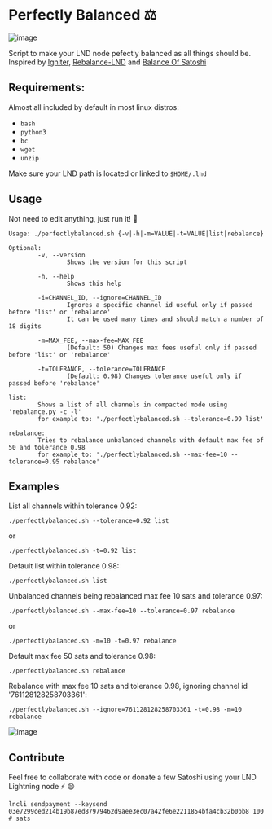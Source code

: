 # Perfectly Balanced ⚖️

![image](https://user-images.githubusercontent.com/88283485/130841235-3e8901c5-3477-4107-b15f-f284a06a9665.png)

Script to make your LND node pefectly balanced as all things should be.
Inspired by [Igniter](https://github.com/RooSoft/igniter), [Rebalance-LND](https://github.com/C-Otto/rebalance-lnd) and [Balance Of Satoshi](https://github.com/alexbosworth/balanceofsatoshis)

## Requirements:

Almost all included by default in most linux distros:

- `bash`
- `python3`
- `bc`
- `wget`
- `unzip`

Make sure your LND path is located or linked to `$HOME/.lnd`

## Usage

Not need to edit anything, just run it! 🚀

```
Usage: ./perfectlybalanced.sh {-v|-h|-m=VALUE|-t=VALUE|list|rebalance}

Optional:
        -v, --version
                Shows the version for this script

        -h, --help
                Shows this help

        -i=CHANNEL_ID, --ignore=CHANNEL_ID
                Ignores a specific channel id useful only if passed before 'list' or 'rebalance'
                It can be used many times and should match a number of 18 digits

        -m=MAX_FEE, --max-fee=MAX_FEE
                (Default: 50) Changes max fees useful only if passed before 'list' or 'rebalance'

        -t=TOLERANCE, --tolerance=TOLERANCE
                (Default: 0.98) Changes tolerance useful only if passed before 'rebalance'

list:
        Shows a list of all channels in compacted mode using 'rebalance.py -c -l'
        for example to: './perfectlybalanced.sh --tolerance=0.99 list'

rebalance:
        Tries to rebalance unbalanced channels with default max fee of 50 and tolerance 0.98
        for example to: './perfectlybalanced.sh --max-fee=10 --tolerance=0.95 rebalance'
```

## Examples

List all channels within tolerance 0.92:

`./perfectlybalanced.sh --tolerance=0.92 list`

or

`./perfectlybalanced.sh -t=0.92 list`

Default list within tolerance 0.98:

`./perfectlybalanced.sh list`

Unbalanced channels being rebalanced max fee 10 sats and tolerance 0.97:

`./perfectlybalanced.sh --max-fee=10 --tolerance=0.97 rebalance`

or

`./perfectlybalanced.sh -m=10 -t=0.97 rebalance`


Default max fee 50 sats and tolerance 0.98:

`./perfectlybalanced.sh rebalance`

Rebalance with max fee 10 sats and tolerance 0.98, ignoring channel id '761128128258703361':

`./perfectlybalanced.sh --ignore=761128128258703361 -t=0.98 -m=10 rebalance`

![image](https://user-images.githubusercontent.com/88283485/131143050-ed227d2c-40ae-478a-91b1-0c4f95743bb1.png)

## Contribute

Feel free to collaborate with code or donate a few Satoshi using your LND Lightning node ⚡ 😄

`lncli sendpayment --keysend 03e7299ced214b19b87ed87979462d9aee3ec07a42fe6e2211854bfa4cb32b0bb8 100 # sats`
